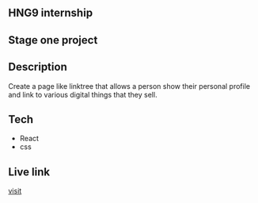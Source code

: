 ## HNG9 internship

## Stage one project

## Description
Create a page like linktree that allows a person show their personal profile and link to various digital things that they sell.

## Tech
- React
- css

## Live link
[visit](https://abelotegola-hng9profile_project.netlify.app/)